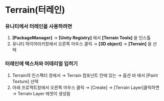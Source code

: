 Terrain(터레인)
=
### 유니티에서 터레인을 사용하려면 
1. __[PackageManager]__ → __[Unity Registry]__ 에서 __[Terrain Tools]__ 을 인스톨
2. 유니티 하이어라키창에서 오른쪽 마우스 클릭 → __[3D object]__ → __[Terrain]__ 을 선택

### 터레인에 텍스처와 머테리얼 입히기
1. Terrain의 인스펙터 창에서 → Terrain 컴포넌트 안에 있는 → 옵션 바 에서 [Paint Texture] 선택
2. 아래 프로젝트창에서 오른쪽 마우스 클릭 → [Create] → [Terrain Layer]클릭하면 → Terrain Layer 에셋이 생성됨


  
